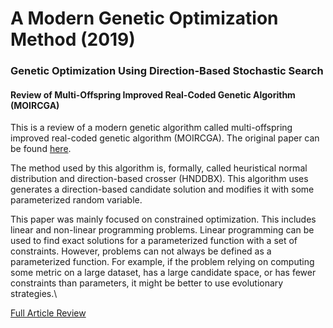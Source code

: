 # A Modern Genetic Optimization Method (2019)

### Genetic Optimization Using Direction-Based Stochastic Search

#### Review of Multi-Offspring Improved Real-Coded Genetic Algorithm (MOIRCGA)

This is a review of a modern genetic algorithm called multi-offspring improved real-coded genetic algorithm (MOIRCGA). The original paper can be found [here](http://downloads.hindawi.com/journals/cin/2019/4243853.pdf).

 The method used by this algorithm is, formally, called heuristical normal distribution and direction-based crosser (HNDDBX). This algorithm uses generates a direction-based candidate solution and modifies it with some parameterized random variable.

This paper was mainly focused on constrained optimization. This includes linear and non-linear programming problems. Linear programming can be used to find exact solutions for a parameterized function with a set of constraints. However, problems can not always be defined as a parameterized function. For example, if the problem relying on computing some metric on a large dataset, has a large candidate space, or has fewer constraints than parameters, it might be better to use evolutionary strategies.\

[Full Article Review](https://rohankotwani.medium.com/genetic-optimization-using-direction-based-stochastic-search-d81fcdfe25a1)